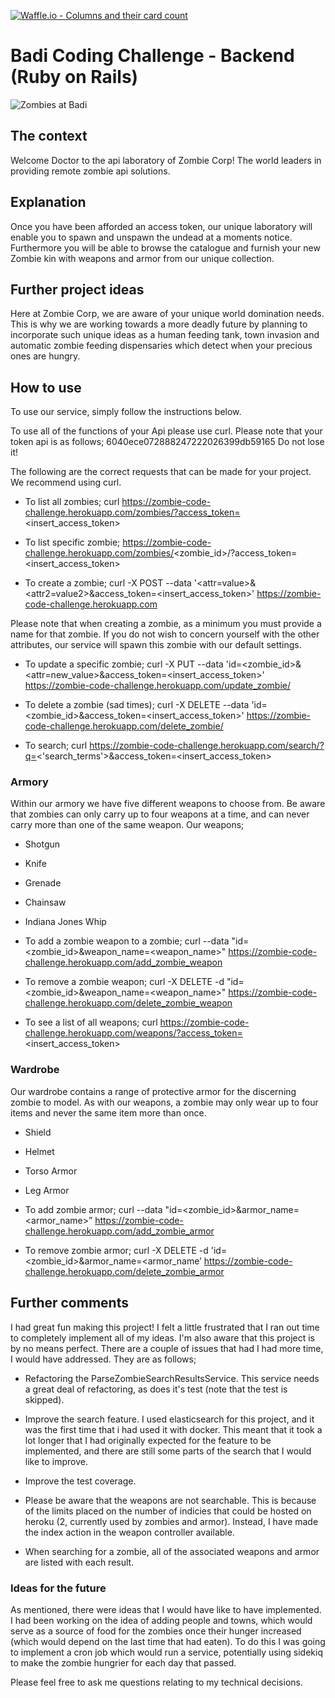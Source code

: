 [![Waffle.io - Columns and their card count](https://badge.waffle.io/twp88/coding-challenge-backend.svg?columns=all)](https://waffle.io/twp88/coding-challenge-backend)

# Badi Coding Challenge - Backend (Ruby on Rails)
![Zombies at Badi](https://user-images.githubusercontent.com/4199523/33260366-e54216aa-d35f-11e7-8442-8d9e1cd67d88.jpg)

## The context
Welcome Doctor to the api laboratory of Zombie Corp! The world leaders in providing remote zombie api solutions.

## Explanation

Once you have been afforded an access token, our unique laboratory will enable you to spawn and unspawn the undead at a moments notice. Furthermore you will be able to browse the catalogue and furnish your new Zombie kin with weapons and armor from our unique collection.

## Further project ideas

Here at Zombie Corp, we are aware of your unique world domination needs. This is why we are working towards a more deadly future by planning to incorporate such unique ideas as a human feeding tank, town invasion and automatic zombie feeding dispensaries which detect when your precious ones are hungry.

## How to use

To use our service, simply follow the instructions below.

To use all of the functions of your Api please use curl.
Please note that your token api is as follows; 6040ece072888247222026399db59165
Do not lose it!

The following are the correct requests that can be made for your project. We recommend using curl.

* To list all zombies;
curl https://zombie-code-challenge.herokuapp.com/zombies/?access_token=<insert_access_token>

* To list specific zombie; https://zombie-code-challenge.herokuapp.com/zombies/<zombie_id>/?access_token=<insert_access_token>

* To create a zombie;
curl -X POST --data '<attr=value>&<attr2=value2>&access_token=<insert_access_token>' https://zombie-code-challenge.herokuapp.com

Please note that when creating a zombie, as a minimum you must provide a name for that zombie. If you do not
wish to concern yourself with the other attributes, our service will spawn this zombie with our default settings.

* To update a specific zombie;
curl -X PUT --data 'id=<zombie_id>&<attr=new_value>&access_token=<insert_access_token>' https://zombie-code-challenge.herokuapp.com/update_zombie/

* To delete a zombie (sad times);
curl -X DELETE --data 'id=<zombie_id>&access_token=<insert_access_token>' https://zombie-code-challenge.herokuapp.com/delete_zombie/

* To search;
curl https://zombie-code-challenge.herokuapp.com/search/?q=<'search_terms'>&access_token=<insert_access_token>

### Armory
Within our armory we have five different weapons to choose from. Be aware that zombies can only carry up to
four weapons at a time, and can never carry more than one of the same weapon. Our weapons;
  * Shotgun
  * Knife
  * Grenade
  * Chainsaw
  * Indiana Jones Whip

 * To add a zombie weapon to a zombie;
 curl --data "id=<zombie_id>&weapon_name=<weapon_name>" https://zombie-code-challenge.herokuapp.com/add_zombie_weapon

 * To remove a zombie weapon;
 curl -X DELETE -d "id=<zombie_id>&weapon_name=<weapon_name>" https://zombie-code-challenge.herokuapp.com/delete_zombie_weapon

 * To see a list of all weapons;
 curl https://zombie-code-challenge.herokuapp.com/weapons/?access_token=<insert_access_token>

 ### Wardrobe
Our wardrobe contains a range of protective armor for the discerning zombie to model. As with our weapons, a zombie
may only wear up to four items and never the same item more than once.
  * Shield
  * Helmet
  * Torso Armor
  * Leg Armor

* To add zombie armor;
curl --data "id=<zombie_id>&armor_name=<armor_name>” https://zombie-code-challenge.herokuapp.com/add_zombie_armor

* To remove zombie armor;
curl -X DELETE -d 'id=<zombie_id>&armor_name=<armor_name’
https://zombie-code-challenge.herokuapp.com/delete_zombie_armor

## Further comments
I had great fun making this project! I felt a little frustrated that I ran out time to completely implement all of my ideas. I'm also aware that this project is by no means perfect. There are a couple of issues that had I had more time, I would have addressed. They are as follows;

  * Refactoring the ParseZombieSearchResultsService. This service needs a great deal of refactoring, as does it's test (note that the test is skipped).

  * Improve the search feature. I used elasticsearch for this project, and it was the first time that i had used it with docker. This meant that it took a lot longer that I had originally expected for the feature to be implemented, and there are still some parts of the search that I would like to improve.

  * Improve the test coverage.

  * Please be aware that the weapons are not searchable. This is because of the limits placed on the number of    indicies that could be hosted on heroku (2, currently used by zombies and armor). Instead, I have made the index action in the weapon controller available.

  * When searching for a zombie, all of the associated weapons and armor are listed with each result.

### Ideas for the future
As mentioned, there were ideas that I would have like to have implemented. I had been working on the idea of adding people and towns, which would serve as a source of food for the zombies once their hunger increased (which would depend on the last time that had eaten).
To do this I was going to implement a cron job which would run a service, potentially using sidekiq to make the zombie hungrier for each day that passed.

Please feel free to ask me questions relating to my technical decisions.
